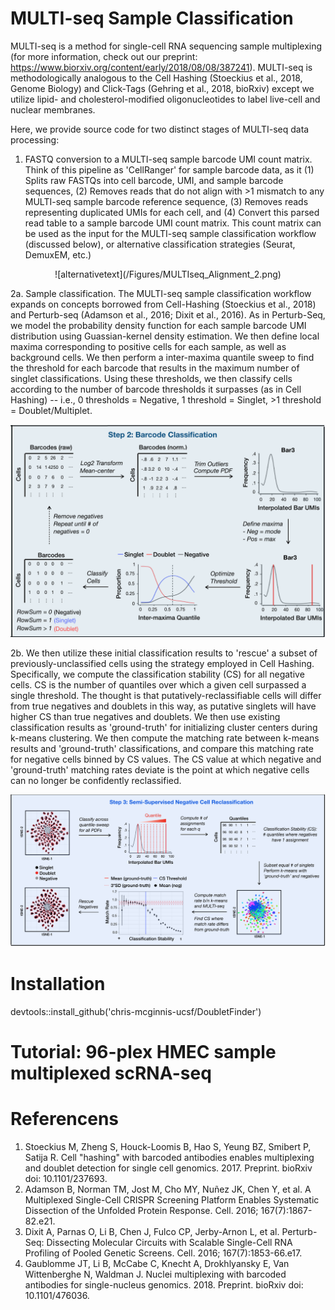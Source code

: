 # MULTI-seq Sample Classification
MULTI-seq is a method for single-cell RNA sequencing sample multiplexing (for more information, check out our preprint: https://www.biorxiv.org/content/early/2018/08/08/387241). MULTI-seq is methodologically analogous to the Cell Hashing (Stoeckius et al., 2018, Genome Biology) and Click-Tags (Gehring et al., 2018, bioRxiv) except we utilize lipid- and cholesterol-modified oligonucleotides to label live-cell and nuclear membranes.

Here, we provide source code for two distinct stages of MULTI-seq data processing:

1. FASTQ conversion to a MULTI-seq sample barcode UMI count matrix. Think of this pipeline as 'CellRanger' for sample barcode data, as it (1) Splits raw FASTQs into cell barcode, UMI, and sample barcode sequences, (2) Removes reads that do not align with >1 mismatch to any MULTI-seq sample barcode reference sequence, (3) Removes reads representing duplicated UMIs for each cell, and (4) Convert this parsed read table to a sample barcode UMI count matrix. This count matrix can be used as the input for the MULTI-seq sample classification workflow (discussed below), or alternative classification strategies (Seurat, DemuxEM, etc.)

<p align="center">
![alternativetext](/Figures/MULTIseq_Alignment_2.png)

2a. Sample classification. The MULTI-seq sample classification workflow expands on concepts borrowed from Cell-Hashing (Stoeckius et al., 2018) and Perturb-seq (Adamson et al., 2016; Dixit et al., 2016). As in Perturb-Seq, we model the probability density function for each sample barcode UMI distribution using Guassian-kernel density estimation. We then define local maxima corresponding to positive cells for each sample, as well as background cells. We then perform a inter-maxima quantile sweep to find the threshold for each barcode that results in the maximum number of singlet classifications. Using these thresholds, we then classify cells according to the number of barcode thresholds it surpasses (as in Cell Hashing) -- i.e., 0 thresholds = Negative, 1 threshold = Singlet, >1 threshold = Doublet/Multiplet.

![alternativetext](/Figures/MULTIseq_ClassificationWorkflow.png)

2b. We then utilize these initial classification results to 'rescue' a subset of previously-unclassified cells using the strategy employed in Cell Hashing. Specifically, we compute the classification stability (CS) for all negative cells. CS is the number of quantiles over which a given cell surpassed a single threshold. The thought is that putatively-reclassifiable cells will differ from true negatives and doublets in this way, as putative singlets will have higher CS than true negatives and doublets. We then use existing classification results as 'ground-truth' for initializing cluster centers during k-means clustering. We then compute the matching rate between k-means results and 'ground-truth' classifications, and compare this matching rate for negative cells binned by CS values. The CS value at which negative and 'ground-truth' matching rates deviate is the point at which negative cells can no longer be confidently reclassified.

![alternativetext](/Figures/MULTIseq_NegativeCellReclassification.png)

# Installation
devtools::install_github('chris-mcginnis-ucsf/DoubletFinder')

# Tutorial: 96-plex HMEC sample multiplexed scRNA-seq

# Referencens
1. Stoeckius M, Zheng S, Houck-Loomis B, Hao S, Yeung BZ, Smibert P, Satija R. Cell "hashing" with barcoded antibodies enables multiplexing and doublet detection for single cell genomics. 2017. Preprint. bioRxiv doi: 10.1101/237693.
2. Adamson B, Norman TM, Jost M, Cho MY, Nuñez JK, Chen Y, et al. A Multiplexed Single-Cell CRISPR Screening Platform Enables Systematic Dissection of the Unfolded Protein Response. Cell. 2016; 167(7):1867-82.e21.
3. Dixit A, Parnas O, Li B, Chen J, Fulco CP, Jerby-Arnon L, et al. Perturb-Seq: Dissecting Molecular Circuits with Scalable Single-Cell RNA Profiling of Pooled Genetic Screens. Cell. 2016; 167(7):1853-66.e17.
4. Gaublomme JT, Li B, McCabe C, Knecht A, Drokhlyansky E, Van Wittenberghe N, Waldman J. Nuclei multiplexing with barcoded antibodies for single-nucleus genomics. 2018. Preprint. bioRxiv doi: 10.1101/476036.

